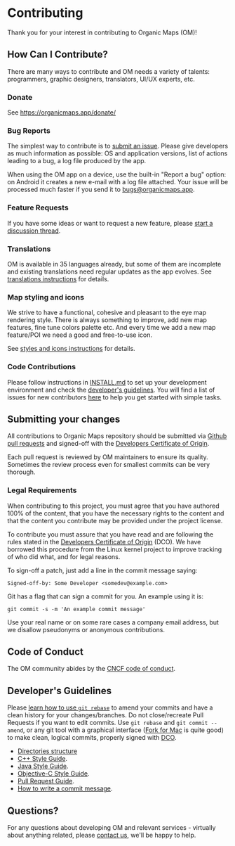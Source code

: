 # Contributing

Thank you for your interest in contributing to Organic Maps (OM)!

## How Can I Contribute?

There are many ways to contribute and OM needs a variety of talents: programmers, graphic designers, translators, UI/UX experts, etc.

### Donate

See https://organicmaps.app/donate/

### Bug Reports

The simplest way to contribute is to [submit an issue](https://github.com/organicmaps/organicmaps/issues).
Please give developers as much information as possible: OS and application versions,
list of actions leading to a bug, a log file produced by the app.

When using the OM app on a device, use the built-in "Report a bug" option:
on Android it creates a new e-mail with a log file attached. Your issue will be processed much
faster if you send it to bugs@organicmaps.app.

### Feature Requests

If you have some ideas or want to request a new feature, please [start a discussion thread](https://github.com/organicmaps/organicmaps/discussions/categories/ideas).

### Translations

OM is available in 35 languages already, but some of them are incomplete and existing translations need regular updates as the app evolves.
See [translations instructions](TRANSLATIONS.md) for details.

### Map styling and icons

We strive to have a functional, cohesive and pleasant to the eye map rendering style.
There is always something to improve, add new map features, fine tune colors palette etc.
And every time we add a new map feature/POI we need a good and free-to-use icon.

See [styles and icons instructions](STYLES.md) for details.

### Code Contributions

Please follow instructions in [INSTALL.md](INSTALL.md) to set up your development environment
and check the [developer's guidelines](#developers-guidelines).
You will find a list of issues for new contributors [here](https://github.com/organicmaps/organicmaps/labels/Good%20first%20issue) to help you get started with simple tasks.

## Submitting your changes

All contributions to Organic Maps repository should be submitted via
[Github pull requests](https://docs.github.com/en/pull-requests/collaborating-with-pull-requests/proposing-changes-to-your-work-with-pull-requests/creating-a-pull-request-from-a-fork)
and signed-off with the [Developers Certificate of Origin](#legal-requirements).

Each pull request is reviewed by OM maintainers to ensure its quality.
Sometimes the review process even for smallest commits can be
very thorough.

### Legal Requirements

When contributing to this project, you must agree that you have authored 100%
of the content, that you have the necessary rights to the content and that
the content you contribute may be provided under the project license.

To contribute you must assure that you have read and are following the rules
stated in the [Developers Certificate of Origin](DCO.md) (DCO). We have
borrowed this procedure from the Linux kernel project to improve tracking of
who did what, and for legal reasons.

To sign-off a patch, just add a line in the commit message saying:

    Signed-off-by: Some Developer <somedev@example.com>

Git has a flag that can sign a commit for you. An example using it is:

    git commit -s -m 'An example commit message'

Use your real name or on some rare cases a company email address, but we
disallow pseudonyms or anonymous contributions.

## Code of Conduct

The OM community abides by the [CNCF code of conduct](CODE_OF_CONDUCT.md).

## Developer's Guidelines

Please [learn how to use `git rebase`](https://git-scm.com/book/en/v2/Git-Branching-Rebasing) to amend your commits
and have a clean history for your changes/branches.
Do not close/recreate Pull Requests if you want to edit commits. Use `git rebase` and `git commit --amend`,
or any git tool with a graphical interface ([Fork for Mac](https://git-fork.com/) is quite good) to make clean,
logical commits, properly signed with [DCO](DCO.md).

- [Directories structure](STRUCTURE.md)
- [C++ Style Guide](CPP_STYLE.md).
- [Java Style Guide](JAVA_STYLE.md).
- [Objective-C Style Guide](OBJC_STYLE.md).
- [Pull Request Guide](PR_GUIDE.md).
- [How to write a commit message](COMMIT_MESSAGES.md).

## Questions?

For any questions about developing OM and relevant services -
virtually about anything related, please [contact us](COMMUNICATION.md),
we'll be happy to help.
